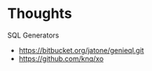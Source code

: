 # Thoughts

SQL Generators

- https://bitbucket.org/jatone/genieql.git
- https://github.com/knq/xo



